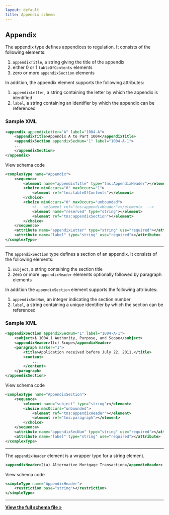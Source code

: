 ```yaml
---
layout: default
title: Appendix schema
---
```


## Appendix

The appendix type defines appendices to regulation. It consists of the following elements:

1. `appendixTitle`, a string giving the title of the appendix
2. either 0 or 1 `tableOfContents` elements
3. zero or more `appendixSection` elements

In addition, the appendix element supports the following attributes:

1. `appendixLetter`, a string containing the letter by which the appendix is identified
2. `label`, a string containing an identifier by which the appendix can be referenced

### Sample XML

```xml
<appendix appendixLetter="A" label="1004-A">
	<appendixTitle>Appendix A to Part 1004</appendixTitle>
	<appendixSection appendixSecNum="1" label="1004-A-1">
    ...
	</appendixSection>
</appendix>
```

<span class="toggle">View schema code</span>

```xml
<complexType name="Appendix">
	<sequence>
		<element name="appendixTitle" type="tns:AppendixHeader"></element>
		<choice minOccurs="0" maxOccurs="1">
			<element ref="tns:tableOfContents"></element>
		</choice>
		<choice minOccurs="0" maxOccurs="unbounded">
			<!-- <element ref="tns:appendixHeader"></element>  -->
			<element name="reserved" type="string"></element>
			<element ref="tns:appendixSection"></element>
		</choice>
	</sequence>
	<attribute name="appendixLetter" type="string" use="required"></attribute>
	<attribute name="label" type="string" use="required"></attribute>
</complexType>
```

---

The `appendixSection` type defines a section of an appendix. It consists of the following elements:

1. `subject`, a string containing the section title
2. zero or more `appendixHeader` elements optionally followed by paragraph elements

In addition the `appendixSection` element supports the following attributes:

1. `appendixSecNum`, an integer indicating the section number
2. `label`, a string containing a unique identifier by which the section can be referenced


### Sample XML

```xml
<appendixSection appendixSecNum="1" label="1004-A-1">
	<subject>§ 1004.1 Authority, Purpose, and Scope</subject>
	<appendixHeader>1(c) Scope</appendixHeader>
	<paragraph marker="1">
		<title>Application received before July 22, 2011.</title>
		<content>
			...
		</content>
	</paragraph>
</appendixSection>
```

<span class="toggle">View schema code</span>

```xml
<complexType name="AppendixSection">
	<sequence>
		<element name="subject" type="string"></element>
		<choice maxOccurs="unbounded">
			<element ref="tns:appendixHeader"></element>
			<element ref="tns:paragraph"></element>
		</choice>
	</sequence>
	<attribute name="appendixSecNum" type="string" use="required"></attribute>
	<attribute name="label" type="string" use="required"></attribute>
</complexType>
```

---

The `appendixHeader` element is a wrapper type for a string element.

```xml
<appendixHeader>2(a) Alternative Mortgage Transaction</appendixHeader>
```

<span class="toggle">View schema code</span>

```xml
<simpleType name="AppendixHeader">
	<restriction base="string"></restriction>
</simpleType>
```

---

**[View the full schema file &#187;](https://github.com/cfpb/regulations-schema/blob/master/src/appendix.xsd)**

